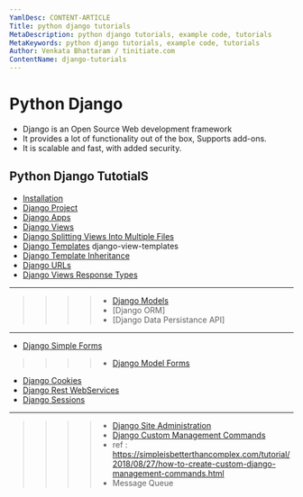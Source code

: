 ```yaml
---
YamlDesc: CONTENT-ARTICLE
Title: python django tutorials
MetaDescription: python django tutorials, example code, tutorials
MetaKeywords: python django tutorials, example code, tutorials
Author: Venkata Bhattaram / tinitiate.com
ContentName: django-tutorials
---
```


# Python Django
* Django is an Open Source Web development framework
* It provides a lot of functionality out of the box,
  Supports add-ons.
* It is scalable and fast, with added security.


## Python Django TutotialS
* [Installation](django-installation.html)
* [Django Project](create-project.html)
* [Django Apps](django-apps.html)
* [Django Views](django-apps-views.html)
* [Django Splitting Views Into Multiple Files](django-apps-multiple-view-files.html)
* [Django Templates](django-view-templates.html) django-view-templates
* [Django Template Inheritance](django-template-inheritance.html)
* [Django URLs](django-apps-urls.html)
* [Django Views Response Types](django-view-response-types.html)
-----------------
>>>> * [Django Models](django-models.html)
>>>> * [Django ORM]
>>>> * [Django Data Persistance API]
-----------------
* [Django Simple Forms](django-simple-forms.html)
>>>> * [Django Model Forms](django-model-forms.html)
* [Django Cookies](django-apps-cookies.html)
* [Django Rest WebServices](django-rest-webservices.html)
* [Django Sessions](django-sessions.html)
-----------------
>>>> * [Django Site Administration](django-site-administration.html)
>>>> * [Django Custom Management Commands](django-custom-management-commands.html)
>>>> * ref : https://simpleisbetterthancomplex.com/tutorial/2018/08/27/how-to-create-custom-django-management-commands.html
>>>> * Message Queue